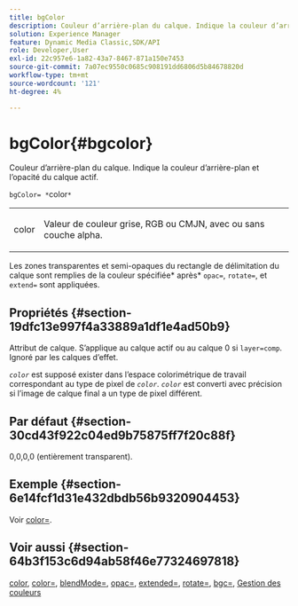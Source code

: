 ```yaml
---
title: bgColor
description: Couleur d’arrière-plan du calque. Indique la couleur d’arrière-plan et l’opacité du calque actif.
solution: Experience Manager
feature: Dynamic Media Classic,SDK/API
role: Developer,User
exl-id: 22c957e6-1a82-43a7-8467-871a150e7453
source-git-commit: 7a07ec9550c0685c908191dd6806d5b84678820d
workflow-type: tm+mt
source-wordcount: '121'
ht-degree: 4%

---
```


# bgColor{#bgcolor}

Couleur d’arrière-plan du calque. Indique la couleur d’arrière-plan et l’opacité du calque actif.

`bgColor= *`color`*`

<table id="simpletable_2D23B1B282CD4216AB5BE7E7430D1B3F"> 
 <tr class="strow"> 
  <td class="stentry"> <p><span class="codeph"> <span class="varname"> color</span></span> </p> </td> 
  <td class="stentry"> <p>Valeur de couleur grise, RGB ou CMJN, avec ou sans couche alpha. </p></td> 
 </tr> 
</table>

Les zones transparentes et semi-opaques du rectangle de délimitation du calque sont remplies de la couleur spécifiée* après* `opac=`, `rotate=`, et `extend=` sont appliquées.

## Propriétés {#section-19dfc13e997f4a33889a1df1e4ad50b9}

Attribut de calque. S’applique au calque actif ou au calque 0 si `layer=comp`. Ignoré par les calques d’effet.

*`color`* est supposé exister dans l’espace colorimétrique de travail correspondant au type de pixel de *`color`*. *`color`* est converti avec précision si l’image de calque final a un type de pixel différent.

## Par défaut {#section-30cd43f922c04ed9b75875ff7f20c88f}

0,0,0,0 (entièrement transparent).

## Exemple {#section-6e14fcf1d31e432dbdb56b9320904453}

Voir [color=](../../../../../is-api/http-ref/image-serving-api-ref/c-http-protocol-reference/c-command-reference/r-color-commandref.md#reference-b044954ec6184253b8831579466b4423).

## Voir aussi {#section-64b3f153c6d94ab58f46e77324697818}

[color](../../../../../is-api/http-ref/image-serving-api-ref/c-http-protocol-reference/c-data-types/r-is-http-color.md#reference-0fdb264a3aed4bd78451bb55311f6e93), [color=](../../../../../is-api/http-ref/image-serving-api-ref/c-http-protocol-reference/c-command-reference/r-color-commandref.md#reference-b044954ec6184253b8831579466b4423), [blendMode=](../../../../../is-api/http-ref/image-serving-api-ref/c-http-protocol-reference/c-command-reference/r-blendmode.md#reference-8be10dde1d584429966cb61ac8e7d172), [opac=](../../../../../is-api/http-ref/image-serving-api-ref/c-http-protocol-reference/c-command-reference/r-opac.md#reference-d2269b51aca34599a08d0a46ee5c27e5), [extended=](../../../../../is-api/http-ref/image-serving-api-ref/c-http-protocol-reference/c-command-reference/r-extend.md#reference-7e9156beb285459d830e2d56782a74ac), [rotate=](../../../../../is-api/http-ref/image-serving-api-ref/c-http-protocol-reference/c-command-reference/r-rotate.md#reference-12abb086635546ec9ec2e1a793dc1096), [bgc=](../../../../../is-api/http-ref/image-serving-api-ref/c-http-protocol-reference/c-command-reference/r-bgc.md#reference-53376175f617446fbe5c69120f834b88), [Gestion des couleurs](../../../../../is-api/http-ref/image-serving-api-ref/c-http-protocol-reference/c-syntax-and-features/r-color-management.md#reference-c7e4a72d589145189f7e4bcb6b4544d7)
